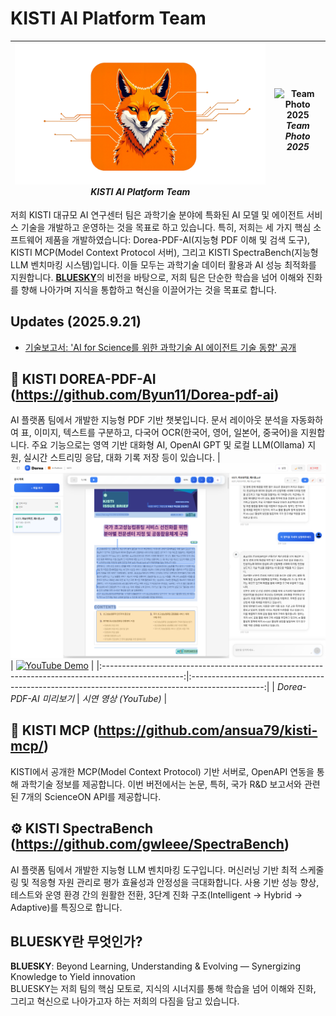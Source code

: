 # KISTI AI Platform Team

| ![KISTI AI Platform Team](bluesky-logo-wide.png) <br/> *KISTI AI Platform Team* | ![Team Photo 2025](Team_Photo_2025.JPG) <br/> *Team Photo 2025* |
|:--------------------------------------------:|:--------------------------------------------------------------:|

저희 KISTI 대규모 AI 연구센터 팀은 과학기술 분야에 특화된 AI 모델 및 에이전트 서비스 기술을 개발하고 운영하는 것을 목표로 하고 있습니다. 특히, 저희는 세 가지 핵심 소프트웨어 제품을 개발하였습니다: Dorea-PDF-AI(지능형 PDF 이해 및 검색 도구), KISTI MCP(Model Context Protocol 서버), 그리고 KISTI SpectraBench(지능형 LLM 벤치마킹 시스템)입니다. 이들 모두는 과학기술 데이터 활용과 AI 성능 최적화를 지원합니다. [**BLUESKY**](#bluesky란-무엇인가)의 비전을 바탕으로, 저희 팀은 단순한 학습을 넘어 이해와 진화를 향해 나아가며 지식을 통합하고 혁신을 이끌어가는 것을 목표로 합니다.

## Updates (2025.9.21)
- [기술보고서: 'AI for Science를 위한 과학기술 AI 에이전트 기술 동향' 공개](./AI_Tech_Report_20250921.pdf)


## 📄 KISTI DOREA-PDF-AI (https://github.com/Byun11/Dorea-pdf-ai)
AI 플랫폼 팀에서 개발한 지능형 PDF 기반 챗봇입니다. 문서 레이아웃 분석을 자동화하여 표, 이미지, 텍스트를 구분하고, 다국어 OCR(한국어, 영어, 일본어, 중국어)을 지원합니다.
주요 기능으로는 영역 기반 대화형 AI, OpenAI GPT 및 로컬 LLM(Ollama) 지원, 실시간 스트리밍 응답, 대화 기록 저장 등이 있습니다.
| ![Preview](https://github.com/Byun11/Dorea-pdf-ai/blob/main/assets/images/preview-chat.png?raw=true) | [![YouTube Demo](https://img.youtube.com/vi/xEo9D5tuc4E/0.jpg)](https://www.youtube.com/watch?v=xEo9D5tuc4E) |
|:--------------------------------------------------------------------------------------------------:|:------------------------------------------------------------------------------------------------:|
| *Dorea-PDF-AI 미리보기* | *시연 영상 (YouTube)* |


## 📡 KISTI MCP (https://github.com/ansua79/kisti-mcp/)
KISTI에서 공개한 MCP(Model Context Protocol) 기반 서버로, OpenAPI 연동을 통해 과학기술 정보를 제공합니다.
이번 버전에서는 논문, 특허, 국가 R&D 보고서와 관련된 7개의 ScienceON API를 제공합니다.


## ⚙️ KISTI SpectraBench (https://github.com/gwleee/SpectraBench)
AI 플랫폼 팀에서 개발한 지능형 LLM 벤치마킹 도구입니다. 머신러닝 기반 최적 스케줄링 및 적응형 자원 관리로 평가 효율성과 안정성을 극대화합니다.
사용 기반 성능 향상, 테스트와 운영 환경 간의 원활한 전환, 3단계 진화 구조(Intelligent → Hybrid → Adaptive)를 특징으로 합니다.


## BLUESKY란 무엇인가?
**BLUESKY**: Beyond Learning, Understanding & Evolving — Synergizing Knowledge to Yield innovation  
BLUESKY는 저희 팀의 핵심 모토로, 지식의 시너지를 통해 학습을 넘어 이해와 진화, 그리고 혁신으로 나아가고자 하는 저희의 다짐을 담고 있습니다.
